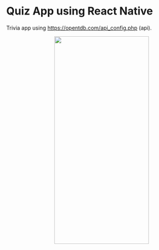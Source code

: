 # Quiz App using React Native
Trivia app using https://opentdb.com/api_config.php (api).
<br/>
<div align="center">
  <img src="https://github.com/karamalmlahe/gifs/blob/main/20220319-105718000-iOS.gif" data-canonical-src="https://github.com/karamalmlahe/gifs/blob/main/20220319-105718000-iOS.gif" width="250" height="550" />
  </div>

